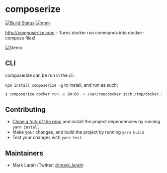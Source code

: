 # composerize

[![Build Status](https://travis-ci.org/magicmark/composerize.svg?branch=master)](https://travis-ci.org/magicmark/composerize)
[![npm](https://img.shields.io/npm/v/composerize.svg)](https://www.npmjs.com/package/composerize)

http://composerize.com - Turns docker run commands into docker-compose files!

![Demo](https://i.imgur.com/GayZj2G.png)

## CLI

composerize can be run in the cli.

`npm install composerize -g` to install, and run as such:

```bash
$ composerize docker run -p 80:80 -v /var/run/docker.sock:/tmp/docker.sock:ro --restart always --log-opt max-size=1g nginx
```

## Contributing

- [Clone a fork of the repo](https://guides.github.com/activities/forking/) and install the project dependencies by running `yarn install`
- Make your changes, and build the project by running `yarn build`
- Test your changes with `yarn test`

## Maintainers

- Mark Larah (Twitter: [@mark_larah](https://twitter.com/mark_larah))
